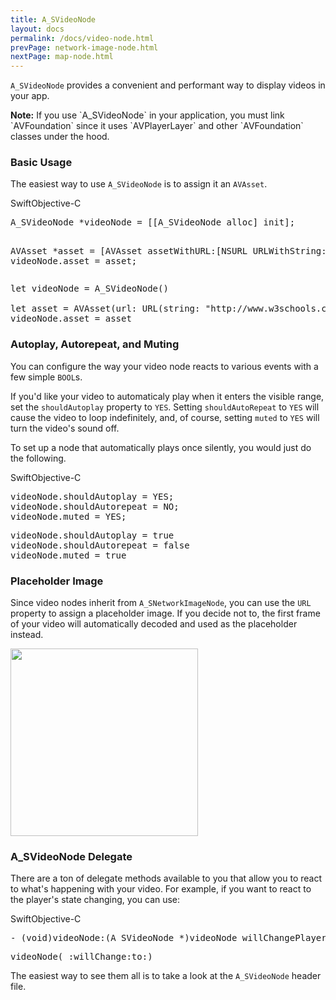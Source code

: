 ```yaml
---
title: A_SVideoNode
layout: docs
permalink: /docs/video-node.html
prevPage: network-image-node.html
nextPage: map-node.html
---
```


`A_SVideoNode` provides a convenient and performant way to display videos in your app.  

<div class = "note"><strong>Note:</strong> If you use `A_SVideoNode` in your application, you must link `AVFoundation` since it uses `AVPlayerLayer` and other `AVFoundation` classes under the hood.</div>

### Basic Usage

The easiest way to use `A_SVideoNode` is to assign it an `AVAsset`.

<div class = "highlight-group">
<span class="language-toggle"><a data-lang="swift" class="swiftButton">Swift</a><a data-lang="objective-c" class = "active objcButton">Objective-C</a></span>

<div class = "code">
<pre lang="objc" class="objcCode">
A_SVideoNode *videoNode = [[A_SVideoNode alloc] init];

AVAsset *asset = [AVAsset assetWithURL:[NSURL URLWithString:@"http://www.w3schools.com/html/mov_bbb.mp4"]];
videoNode.asset = asset;
</pre>

<pre lang="swift" class = "swiftCode hidden">
let videoNode = A_SVideoNode()

let asset = AVAsset(url: URL(string: "http://www.w3schools.com/html/mov_bbb.mp4")!)
videoNode.asset = asset
</pre>
</div>
</div>

### Autoplay, Autorepeat, and Muting

You can configure the way your video node reacts to various events with a few simple `BOOL`s.

If you'd like your video to automaticaly play when it enters the visible range, set the `shouldAutoplay` property to `YES`.  Setting `shouldAutoRepeat` to `YES` will cause the video to loop indefinitely, and, of course, setting `muted` to `YES` will turn the video's sound off.

To set up a node that automatically plays once silently, you would just do the following.

<div class = "highlight-group">
<span class="language-toggle"><a data-lang="swift" class="swiftButton">Swift</a><a data-lang="objective-c" class = "active objcButton">Objective-C</a></span>

<div class = "code">
<pre lang="objc" class="objcCode">
videoNode.shouldAutoplay = YES;
videoNode.shouldAutorepeat = NO;
videoNode.muted = YES;
</pre>
<pre lang="swift" class = "swiftCode hidden">
videoNode.shouldAutoplay = true
videoNode.shouldAutorepeat = false
videoNode.muted = true
</pre>
</div>
</div>

### Placeholder Image

Since video nodes inherit from `A_SNetworkImageNode`, you can use the `URL` property to assign a placeholder image.  If you decide not to, the first frame of your video will automatically decoded and used as the placeholder instead.

<img width = "300" src = "/static/images/video.gif"/>


### A_SVideoNode Delegate

There are a ton of delegate methods available to you that allow you to react to what's happening with your video.  For example, if you want to react to the player's state changing, you can use:

<div class = "highlight-group">
<span class="language-toggle"><a data-lang="swift" class="swiftButton">Swift</a><a data-lang="objective-c" class = "active objcButton">Objective-C</a></span>

<div class = "code">
<pre lang="objc" class="objcCode">
- (void)videoNode:(A_SVideoNode *)videoNode willChangePlayerState:(A_SVideoNodePlayerState)state toState:(A_SVideoNodePlayerState)toState;
</pre>
<pre lang="swift" class = "swiftCode hidden">
videoNode(_:willChange:to:)
</pre>
</div>
</div>

The easiest way to see them all is to take a look at the `A_SVideoNode` header file.

